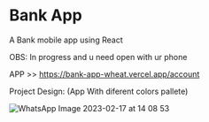 # Bank App

A Bank mobile app using React

OBS: In progress and u need open with ur phone

APP >> https://bank-app-wheat.vercel.app/account

Project Design:
(App With diferent colors pallete)

![WhatsApp Image 2023-02-17 at 14 08 53](https://user-images.githubusercontent.com/82295321/222924263-f5424c60-d744-4002-b6b7-dbc5d0355e69.jpeg)

